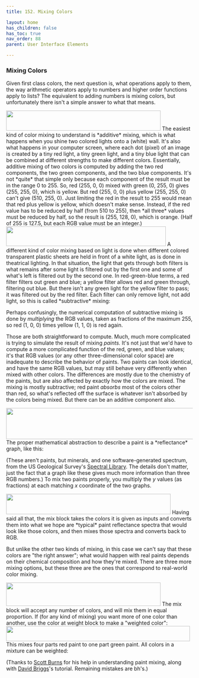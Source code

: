 ```yaml
---
title: 152. Mixing Colors

layout: home
has_children: false
has_toc: true
nav_order: 88
parent: User Interface Elements

---
```


###  Mixing Colors

Given first class colors, the next question is, what operations apply to
them, the way arithmetic operators apply to numbers and higher order
functions apply to lists? The equivalent to adding numbers is mixing
colors, but unfortunately there isn't a simple answer to what that
means.

<img src="/snap-manual/assets/images/image1201.png" style="width:417px; height:54px">
The easiest kind of color mixing to understand is
*additive* mixing, which is what happens when you shine two colored
lights onto a (white) wall. It's also what happens in your computer
screen, where each dot (pixel) of an image is created by a tiny red
light, a tiny green light, and a tiny blue light that can be combined at
different strengths to make different colors. Essentially, additive
mixing of two colors is computed by adding the two red components, the
two green components, and the two blue components. It's not *quite* that
simple only because each component of the result must be in the range 0
to 255. So, red (255, 0, 0) mixed with green (0, 255, 0) gives (255,
255, 0), which is yellow. But red (255, 0, 0) plus yellow (255, 255, 0)
can't give (510, 255, 0). Just limiting the red in the result to 255
would mean that red plus yellow is yellow, which doesn't make sense.
Instead, if the red value has to be reduced by half (from 510 to 255),
then *all three* values must be reduced by half, so the result is (255,
128, 0), which is orange. (Half of 255 is 127.5, but each RGB value must
be an integer.)

<img src="/snap-manual/assets/images/image1205.png" style="width:431px; height:53px">
A different kind of color mixing based on light is done
when different colored transparent plastic sheets are held in front of a
white light, as is done in theatrical lighting. In that situation, the
light that gets through both filters is what remains after some light is
filtered out by the first one and some of what's left is filtered out by
the second one. In red-green-blue terms, a red filter filters out green
and blue; a yellow filter allows red and green through, filtering out
blue. But there isn't any green light for the yellow filter to pass; it
was filtered out by the red filter. Each filter can only remove light,
not add light, so this is called *subtractive* mixing:

Perhaps confusingly, the numerical computation of subtractive mixing is
done by *multiplying* the RGB values, taken as fractions of the maximum
255, so red (1, 0, 0) times yellow (1, 1, 0) is red again.

Those are both straightforward to compute. Much, much more complicated
is trying to simulate the result of mixing *paints.* It's not just that
we'd have to compute a more complicated function of the red, green, and
blue values; it's that RGB values (or any other three-dimensional color
space) are inadequate to describe the behavior of paints. Two paints can
look identical, and have the same RGB values, but may still behave very
differently when mixed with other colors. The differences are mostly due
to the chemistry of the paints, but are also affected by exactly how the
colors are mixed. The mixing is mostly subtractive; red paint *absorbs*
most of the colors other than red, so what's reflected off the surface
is whatever isn't absorbed by the colors being mixed. But there can be
an additive component also.

<img src="/snap-manual/assets/images/image1209.gif" style="width:720px; height:84px">
The proper mathematical abstraction to describe a paint
is a *reflectance* graph, like this:

(These aren't paints, but minerals, and one software-generated spectrum,
from the US Geological Survey's [Spectral
Library](https://www.usgs.gov/labs/spec-lab/capabilities/spectral-library).
The details don't matter, just the fact that a graph like these gives
much more information than three RGB numbers.) To mix two paints
properly, you multiply the *y* values (as fractions) at each matching
*x* coordinate of the two graphs.

<img src="/snap-manual/assets/images/image1221.png" style="width:444px; height:55px">
 Having said all that, the mix block takes
the colors it is given as inputs and converts them into what we hope are
*typical* paint reflectance spectra that would look like those colors,
and then mixes those spectra and converts back to RGB.

But unlike the other two kinds of mixing, in this case we can't say that
these colors are "the right answer"; what would happen with real paints
depends on their chemical composition and how they're mixed. There are
three more mixing options, but these three are the ones that correspond
to real-world color mixing.

<img src="/snap-manual/assets/images/image1225.png" style="width:417px; height:63px">
The mix block will accept any number of
colors, and will mix them in equal proportion. If (for any kind of
mixing) you want more of one color than another, use the color at weight
block to make a "weighted color":

<img src="/snap-manual/assets/images/image1226.png" style="width:496px; height:41px">
This mixes four parts red paint to one
part green paint. All colors in a mixture can be weighted:

(Thanks to [Scott
Burns](http://scottburns.us/subtractive-color-mixture/) for his help in
understanding paint mixing, along with [David
Briggs](http://www.huevaluechroma.com/061.php)'s tutorial. Remaining
mistakes are bh's.)

